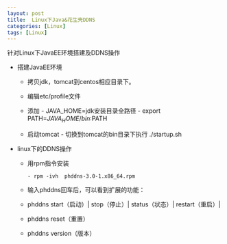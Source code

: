 ```yaml
---
layout: post
title:  Linux下Java&花生壳DDNS
categories: [Linux]
tags: [Linux]
---
```


针对Linux下JavaEE环境搭建及DDNS操作
<!--more-->

- 搭建JavaEE环境
  - 拷贝jdk，tomcat到centos相应目录下。

  - 编辑etc/profile文件

  - 添加 
  		- JAVA_HOME=jdk安装目录全路径
  		- export PATH=$JAVA_HOME/bin:$PATH

  - 启动tomcat
  		- 切换到tomcat的bin目录下执行    ./startup.sh

		

- linux下的DDNS操作

  - 用rpm指令安装

  		- rpm -ivh  phddns-3.0-1.x86_64.rpm
  - 输入phddns回车后，可以看到扩展的功能：

  - phddns start（启动）| stop（停止）| status（状态）| restart（重启）|
  
  - phddns reset（重置）

  - phddns version（版本）

 
